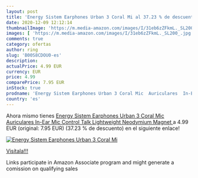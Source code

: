 ```yaml
---
layout: post
title: 'Energy Sistem Earphones Urban 3 Coral Mi al 37.23 % de descuento'
date: 2020-12-09 12:12:14
thumbnailImage: 'https://m.media-amazon.com/images/I/31eb6zZFkmL._SL200_.jpg'
images: [ 'https://m.media-amazon.com/images/I/31eb6zZFkmL._SL200_.jpg' ]
comments: true
category: ofertas
author: ring
slug: 'B00S8CDOU0-es'
description:
actualPrice: 4.99 EUR
currency: EUR
price: 4.99
comparePrice: 7.95 EUR
inStock: true
prodname: 'Energy Sistem Earphones Urban 3 Coral Mic  Auriculares  In-Ear  Mic  Control Talk  Lightweight  Neodymium Magnet '
country: 'es'
---
```


Ahora mismo tienes [Energy Sistem Earphones Urban 3 Coral Mic  Auriculares  In-Ear  Mic  Control Talk  Lightweight  Neodymium Magnet ](https://www.amazon.es/dp/B00S8CDOU0/?tag=tolees-21) a 4.99 EUR (original: 7.95 EUR) (37.23 %  de descuento) en el siguiente enlace!

[![Energy Sistem Earphones Urban 3 Coral Mi](https://m.media-amazon.com/images/I/31eb6zZFkmL._SL200_.jpg)](https://www.amazon.es/dp/B00S8CDOU0/?tag=tolees-21)

[Visítala!!!](https://www.amazon.es/dp/B00S8CDOU0/?tag=tolees-21)

Links participate in Amazon Associate program and might generate a comission on qualifying sales
